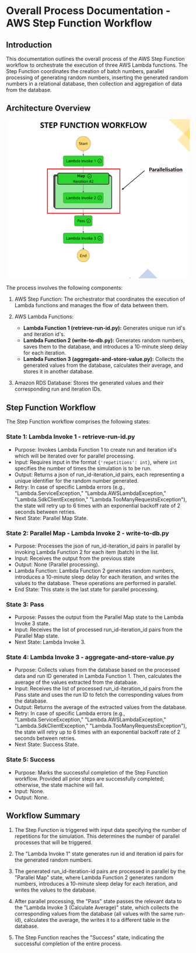 # Overall Process Documentation - AWS Step Function Workflow

## Introduction

This documentation outlines the overall process of the AWS Step Function workflow to orchestrate the execution of three AWS Lambda functions. The Step Function coordinates the creation of batch numbers, parallel processing of generating random numbers, inserting the generated random numbers in a relational database, then collection and aggregation of data from the database.

## Architecture Overview

![Step Function Workflow Diagram](https://github.com/eriiire/LambdaStepCompute/raw/b1a2c424f10074c581f7baeff8b9b9db553b70fe/phase2/stepfunction-workflow.png)

The process involves the following components:

1. AWS Step Function: The orchestrator that coordinates the execution of Lambda functions and manages the flow of data between them.

2. AWS Lambda Functions:

   - **Lambda Function 1 (retrieve-run-id.py):** Generates unique run id's and iteration id's.
   - **Lambda Function 2 (write-to-db.py):** Generates random numbers, saves them to the database, and introduces a 10-minute sleep delay for each iteration.
   - **Lambda Function 3 (aggregate-and-store-value.py):** Collects the generated values from the database, calculates their average, and stores it in another database.

3. Amazon RDS Database: Stores the generated values and their corresponding run and iteration IDs.

## Step Function Workflow

The Step Function workflow comprises the following states:

### State 1: Lambda Invoke 1 - retrieve-run-id.py

- Purpose: Invokes Lambda Function 1 to create run and iteration id's which will be iterated over for parallel processing.
- Input: Requires input in the format `{'repetitions': int}`, where `int` specifies the number of times the simulation is to be run.
- Output: Returns a json of run_id-iteration_id pairs, each representing a unique identifier for the random number generated.
- Retry: In case of specific Lambda errors (e.g., "Lambda.ServiceException," "Lambda.AWSLambdaException," "Lambda.SdkClientException," "Lambda.TooManyRequestsException"), the state will retry up to 6 times with an exponential backoff rate of 2 seconds between retries.
- Next State: Parallel Map State.

### State 2: Parallel Map - Lambda Invoke 2 - write-to-db.py

- Purpose: Processes the json of run_id-iteration_id pairs in parallel by invoking Lambda Function 2 for each item (batch) in the list.
- Input: Receives the output from the previous state
- Output: None (Parallel processing).
- Lambda Function: Lambda Function 2 generates random numbers, introduces a 10-minute sleep delay for each iteration, and writes the values to the database. These operations are performed in parallel.
- End State: This state is the last state for parallel processing.

### State 3: Pass

- Purpose: Passes the output from the Parallel Map state to the Lambda Invoke 3 state.
- Input: Receives the list of processed run_id-iteration_id pairs from the Parallel Map state.
- Next State: Lambda Invoke 3.

### State 4: Lambda Invoke 3 - aggregate-and-store-value.py

- Purpose: Collects values from the database based on the processed data and run ID generated in Lambda Function 1. Then, calculates the average of the values extracted from the database.
- Input: Receives the list of processed run_id-iteration_id pairs from the Pass state and uses the run ID to fetch the corresponding values from the database.
- Output: Returns the average of the extracted values from the database.
- Retry: In case of specific Lambda errors (e.g., "Lambda.ServiceException," "Lambda.AWSLambdaException," "Lambda.SdkClientException," "Lambda.TooManyRequestsException"), the state will retry up to 6 times with an exponential backoff rate of 2 seconds between retries.
- Next State: Success State.

### State 5: Success

- Purpose: Marks the successful completion of the Step Function workflow. Provided all prior steps are successfully completed; otherwise, the state machine will fail.
- Input: None.
- Output: None.

## Workflow Summary

1. The Step Function is triggered with input data specifying the number of repetitions for the simulation. This determines the number of parallel processes that will be triggered.

2. The "Lambda Invoke 1" state generates run id and iteration id pairs for the generated random numbers.

3. The generated run_id-iteration-id pairs are processed in parallel by the "Parallel Map" state, where Lambda Function 2 generates random numbers, introduces a 10-minute sleep delay for each iteration, and writes the values to the database.

4. After parallel processing, the "Pass" state passes the relevant data to the "Lambda Invoke 3 (Calculate Average)" state, which collects the corresponding values from the database (all values with the same run-id), calculates the average, the writes it to a different table in the database.

5. The Step Function reaches the "Success" state, indicating the successful completion of the entire process.
